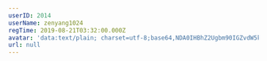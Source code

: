 ```yaml
---
userID: 2014
userName: zenyang1024
regTime: 2019-08-21T03:32:00.000Z
avatar: 'data:text/plain; charset=utf-8;base64,NDA0IHBhZ2Ugbm90IGZvdW5kCg=='
url: null
---
```



